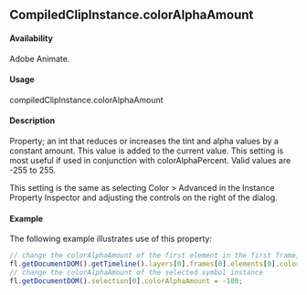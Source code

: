 ## CompiledClipInstance.colorAlphaAmount

#### Availability

Adobe Animate.

#### Usage

compiledClipInstance.colorAlphaAmount

#### Description

Property; an int that reduces or increases the tint and alpha values by a constant amount. This value is added to the current value. This setting is most useful if used in conjunction with colorAlphaPercent. Valid values are -255 to 255.

This setting is the same as selecting Color > Advanced in the Instance Property Inspector and adjusting the controls on the right of the dialog.

#### Example

The following example illustrates use of this property:

```javascript
// change the colorAlphaAmount of the first element in the first frame, top layer
fl.getDocumentDOM().getTimeline().layers[0].frames[0].elements[0].colorAlphaAmount = 100;
// change the colorAlphaAmount of the selected symbol instance
fl.getDocumentDOM().selection[0].colorAlphaAmount = -100;
```
